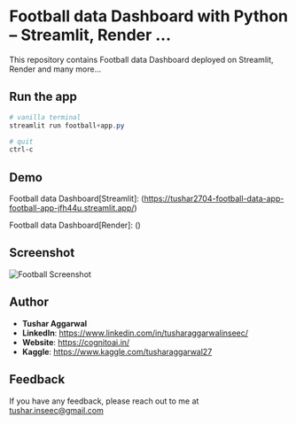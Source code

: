 ﻿# Football data Dashboard with Python – Streamlit, Render ...

This repository contains Football data Dashboard deployed on Streamlit, Render and many more...

## Run the app
```Powershell
# vanilla terminal
streamlit run football+app.py

# quit
ctrl-c
```

## Demo
Football data Dashboard[Streamlit]: (https://tushar2704-football-data-app-football-app-jfh44u.streamlit.app/)

Football data Dashboard[Render]: ()

## Screenshot
![Football Screenshot](https://user-images.githubusercontent.com/66141195/233868333-cf15cca4-f4e6-4fd2-a861-3475ffcb3f2b.png)





## Author

- <b>Tushar Aggarwal</b>
- <b>LinkedIn</b>: https://www.linkedin.com/in/tusharaggarwalinseec/
- <b>Website</b>: https://cognitoai.in/
- <b>Kaggle</b>: https://www.kaggle.com/tusharaggarwal27



## Feedback

If you have any feedback, please reach out to me at tushar.inseec@gmail.com

